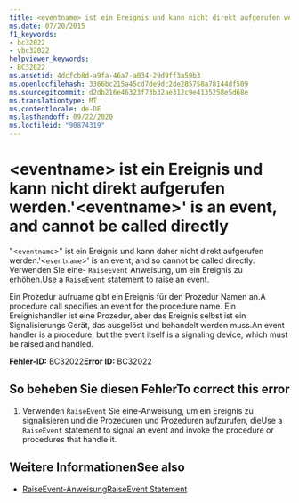 ```yaml
---
title: <eventname> ist ein Ereignis und kann nicht direkt aufgerufen werden.
ms.date: 07/20/2015
f1_keywords:
- bc32022
- vbc32022
helpviewer_keywords:
- BC32022
ms.assetid: 4dcfcb8d-a9fa-46a7-a034-29d9ff3a59b3
ms.openlocfilehash: 3366bc215a45cd7de9dc2de285758a78144df509
ms.sourcegitcommit: d2db216e46323f73b32ae312c9e4135258e5d68e
ms.translationtype: MT
ms.contentlocale: de-DE
ms.lasthandoff: 09/22/2020
ms.locfileid: "90874319"
---
```

# <a name="eventname-is-an-event-and-cannot-be-called-directly"></a><span data-ttu-id="c9210-102">\<eventname> ist ein Ereignis und kann nicht direkt aufgerufen werden.</span><span class="sxs-lookup"><span data-stu-id="c9210-102">'\<eventname>' is an event, and cannot be called directly</span></span>

<span data-ttu-id="c9210-103">"<`eventname`>" ist ein Ereignis und kann daher nicht direkt aufgerufen werden.</span><span class="sxs-lookup"><span data-stu-id="c9210-103">'<`eventname`>' is an event, and so cannot be called directly.</span></span> <span data-ttu-id="c9210-104">Verwenden Sie eine- `RaiseEvent` Anweisung, um ein Ereignis zu erhöhen.</span><span class="sxs-lookup"><span data-stu-id="c9210-104">Use a `RaiseEvent` statement to raise an event.</span></span>  
  
 <span data-ttu-id="c9210-105">Ein Prozedur aufruame gibt ein Ereignis für den Prozedur Namen an.</span><span class="sxs-lookup"><span data-stu-id="c9210-105">A procedure call specifies an event for the procedure name.</span></span> <span data-ttu-id="c9210-106">Ein Ereignishandler ist eine Prozedur, aber das Ereignis selbst ist ein Signalisierungs Gerät, das ausgelöst und behandelt werden muss.</span><span class="sxs-lookup"><span data-stu-id="c9210-106">An event handler is a procedure, but the event itself is a signaling device, which must be raised and handled.</span></span>  
  
 <span data-ttu-id="c9210-107">**Fehler-ID:** BC32022</span><span class="sxs-lookup"><span data-stu-id="c9210-107">**Error ID:** BC32022</span></span>  
  
## <a name="to-correct-this-error"></a><span data-ttu-id="c9210-108">So beheben Sie diesen Fehler</span><span class="sxs-lookup"><span data-stu-id="c9210-108">To correct this error</span></span>  
  
1. <span data-ttu-id="c9210-109">Verwenden `RaiseEvent` Sie eine-Anweisung, um ein Ereignis zu signalisieren und die Prozeduren und Prozeduren aufzurufen, die</span><span class="sxs-lookup"><span data-stu-id="c9210-109">Use a `RaiseEvent` statement to signal an event and invoke the procedure or procedures that handle it.</span></span>  
  
## <a name="see-also"></a><span data-ttu-id="c9210-110">Weitere Informationen</span><span class="sxs-lookup"><span data-stu-id="c9210-110">See also</span></span>

- [<span data-ttu-id="c9210-111">RaiseEvent-Anweisung</span><span class="sxs-lookup"><span data-stu-id="c9210-111">RaiseEvent Statement</span></span>](../statements/raiseevent-statement.md)
